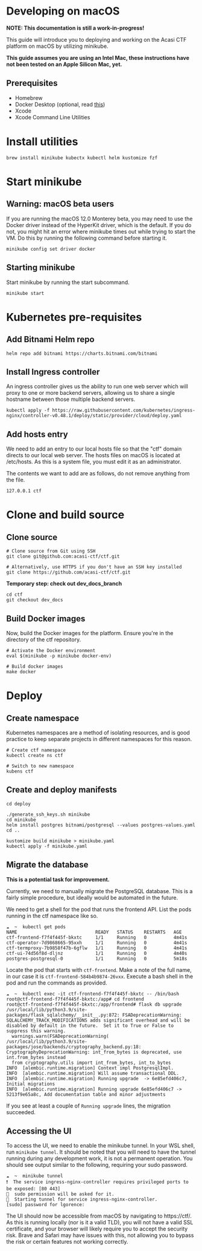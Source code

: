 # Developing on macOS
**NOTE: This documentation is still a work-in-progress!**

This guide will introduce you to deploying and working on the Acasi CTF platform on macOS by
utilizing minikube.

**This guide assumes you are using an Intel Mac, these instructions have not been tested on an Apple
Silicon Mac, yet.**

## Prerequisites
* Homebrew
* Docker Desktop (optional, read [this](#warning-macos-beta-users))
* Xcode
* Xcode Command Line Utilities

# Install utilities
```
brew install minikube kubectx kubectl helm kustomize fzf
```

# Start minikube
## Warning: macOS beta users
If you are running the macOS 12.0 Monterey beta, you may need to use the Docker driver instead of
the HyperKit driver, which is the default. If you do not, you might hit an error where minikube
times out while trying to start the VM. Do this by running the following command before starting it.
```
minikube config set driver docker
```

## Starting minikube

Start minikube by running the start subcommand.
```
minikube start
```

# Kubernetes pre-requisites
## Add Bitnami Helm repo
```
helm repo add bitnami https://charts.bitnami.com/bitnami
```

## Install Ingress controller
An ingress controller gives us the ability to run one web server which will proxy to one or more
backend servers, allowing us to share a single hostname between those multiple backend servers.

```
kubectl apply -f https://raw.githubusercontent.com/kubernetes/ingress-nginx/controller-v0.48.1/deploy/static/provider/cloud/deploy.yaml
```

## Add hosts entry
We need to add an entry to our local hosts file so that the "ctf" domain directs to our local web
server. The hosts files on macOS is located at /etc/hosts. As this is a system file, you must edit
it as an administrator.

The contents we want to add are as follows, do not remove anything from the file.
```
127.0.0.1 ctf
```

# Clone and build source
## Clone source
```
# Clone source from Git using SSH
git clone git@github.com:acasi-ctf/ctf.git

# Alternatively, use HTTPS if you don't have an SSH key installed
git clone https://github.com/acasi-ctf/ctf.git
```

**Temporary step: check out dev_docs_branch**
```
cd ctf
git checkout dev_docs
```

## Build Docker images
Now, build the Docker images for the platform. Ensure you're in the directory of the ctf repository.

```
# Activate the Docker environment
eval $(minikube -p minikube docker-env)

# Build docker images
make docker
```

# Deploy
## Create namespace
Kubernetes namespaces are a method of isolating resources, and is good practice to keep separate
projects in different namespaces for this reason.
```
# Create ctf namespace
kubectl create ns ctf

# Switch to new namespace
kubens ctf
```

## Create and deploy manifests
```
cd deploy

./generate_ssh_keys.sh minikube
cd minikube
helm install postgres bitnami/postgresql --values postgres-values.yaml
cd ..

kustomize build minikube > minikube.yaml
kubectl apply -f minikube.yaml
```

## Migrate the database
**This is a potential task for improvement.**

Currently, we need to manually migrate the PostgreSQL database. This is a fairly simple procedure,
but ideally would be automated in the future.

We need to get a shell for the pod that runs the frontend API. List the pods running in the ctf
namespace like so.
```
☁  ~  kubectl get pods
NAME                             READY   STATUS    RESTARTS   AGE
ctf-frontend-f7f4f445f-bkxtc     1/1     Running   0          4m41s
ctf-operator-7d9868665-95xxh     1/1     Running   0          4m41s
ctf-termproxy-7b9858f47b-6gflw   1/1     Running   0          4m41s
ctf-ui-74d56f8d-dljnz            1/1     Running   0          4m40s
postgres-postgresql-0            1/1     Running   0          5m18s
```

Locate the pod that starts with `ctf-frontend`. Make a note of the full name, in our case it is
`ctf-frontend-584b4b9874-26vxx`. Execute a bash shell in the pod and run the commands as provided.
```
☁  ~  kubectl exec -it ctf-frontend-f7f4f445f-bkxtc -- /bin/bash
root@ctf-frontend-f7f4f445f-bkxtc:/app# cd frontend
root@ctf-frontend-f7f4f445f-bkxtc:/app/frontend# flask db upgrade
/usr/local/lib/python3.9/site-packages/flask_sqlalchemy/__init__.py:872: FSADeprecationWarning: SQLALCHEMY_TRACK_MODIFICATIONS adds significant overhead and will be disabled by default in the future.  Set it to True or False to suppress this warning.
  warnings.warn(FSADeprecationWarning(
/usr/local/lib/python3.9/site-packages/jose/backends/cryptography_backend.py:18: CryptographyDeprecationWarning: int_from_bytes is deprecated, use int.from_bytes instead
  from cryptography.utils import int_from_bytes, int_to_bytes
INFO  [alembic.runtime.migration] Context impl PostgresqlImpl.
INFO  [alembic.runtime.migration] Will assume transactional DDL.
INFO  [alembic.runtime.migration] Running upgrade  -> 6e85efd406c7, Initial migrations
INFO  [alembic.runtime.migration] Running upgrade 6e85efd406c7 -> 5213f9e65a8c, Add documentation table and minor adjustments
```

If you see at least a couple of `Running upgrade` lines, the migration succeeded.

## Accessing the UI
To access the UI, we need to enable the minikube tunnel. In your WSL shell, run `minikube tunnel`.
It should be noted that you will need to have the tunnel running during any development work, it is
not a permanent operation. You should see output similar to the following, requiring your sudo
password.

```
☁  ~  minikube tunnel
❗  The service ingress-nginx-controller requires privileged ports to be exposed: [80 443]
🔑  sudo permission will be asked for it.
🏃  Starting tunnel for service ingress-nginx-controller.
[sudo] password for lgorence:
```

The UI should now be accessible from macOS by navigating to https://ctf/. As this is
running locally (nor is it a valid TLD), you will not have a valid SSL certificate, and your browser
will likely require you to accept the security risk. Brave and Safari may have issues with this, not
allowing you to bypass the risk or certain features not working correctly.
